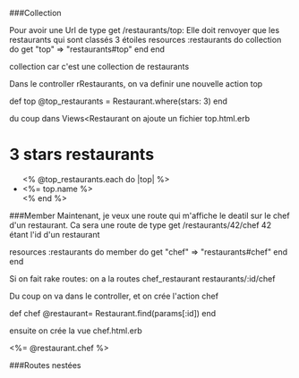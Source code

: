 ###Collection

Pour avoir une Url de type get /restaurants/top:
Elle doit renvoyer que les restaurants qui sont classés 3 étoiles
resources :restaurants do
  collection do
    get "top" => "restaurants#top"
  end
end

collection car c'est une collection de restaurants

Dans le controller rRestaurants, on va definir une nouvelle action top

def top
  @top_restaurants = Restaurant.where(stars: 3)
end

du coup dans Views<Restaurant on ajoute un fichier top.html.erb
<h1> 3 stars restaurants</h1>
<ul>
  <% @top_restaurants.each do |top| %>
    <li>
      <%= top.name %>
    </li>
  <% end %>
</ul>

###Member
Maintenant, je veux une route qui m'affiche le deatil sur le chef d'un restaurant. 
Ca sera une route de type get /restaurants/42/chef
42 étant l'id d'un restaurant

resources :restaurants do
  member do
    get "chef" => "restaurants#chef"
  end
end

Si on fait rake routes:
on a la routes 
chef_restaurant restaurants/:id/chef

Du coup on va dans le controller, et on crée l'action chef

def chef
 @restaurant= Restaurant.find(params[:id])
end

ensuite on crée la vue chef.html.erb

<%= @restaurant.chef %>

###Routes nestées



